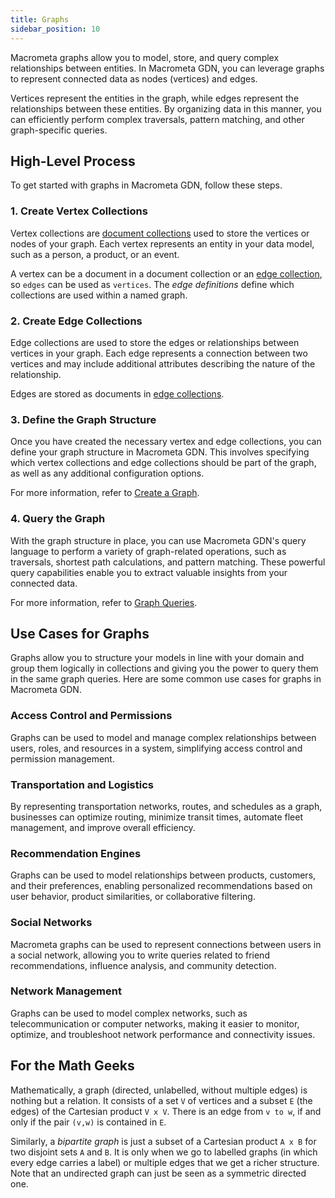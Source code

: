 ```yaml
---
title: Graphs
sidebar_position: 10
---
```


Macrometa graphs allow you to model, store, and query complex relationships between entities. In Macrometa GDN, you can leverage graphs to represent connected data as nodes (vertices) and edges.

Vertices represent the entities in the graph, while edges represent the relationships between these entities. By organizing data in this manner, you can efficiently perform complex traversals, pattern matching, and other graph-specific queries.

## High-Level Process

To get started with graphs in Macrometa GDN, follow these steps.

### 1. Create Vertex Collections

Vertex collections are [document collections](../collections/types-collections/documents/index.md) used to store the vertices or nodes of your graph. Each vertex represents an entity in your data model, such as a person, a product, or an event.

A vertex can be a document in a document collection or an [edge collection](../collections/graph-edge/), so `edges` can be used as `vertices`. The _edge definitions_ define which collections are used within a named graph.

### 2. Create Edge Collections

Edge collections are used to store the edges or relationships between vertices in your graph. Each edge represents a connection between two vertices and may include additional attributes describing the nature of the relationship.

Edges are stored as documents in [edge collections](graph-tasks/create-graph-edge-collection).

### 3. Define the Graph Structure

Once you have created the necessary vertex and edge collections, you can define your graph structure in Macrometa GDN. This involves specifying which vertex collections and edge collections should be part of the graph, as well as any additional configuration options.

For more information, refer to [Create a Graph](graph-tasks/create-graph).

### 4. Query the Graph

With the graph structure in place, you can use Macrometa GDN's query language to perform a variety of graph-related operations, such as traversals, shortest path calculations, and pattern matching. These powerful query capabilities enable you to extract valuable insights from your connected data.

For more information, refer to [Graph Queries](graph-queries/).

## Use Cases for Graphs

Graphs allow you to structure your models in line with your domain and group them logically in collections and giving you the power to query them in the same graph queries. Here are some common use cases for graphs in Macrometa GDN.

### Access Control and Permissions

Graphs can be used to model and manage complex relationships between users, roles, and resources in a system, simplifying access control and permission management.

### Transportation and Logistics

By representing transportation networks, routes, and schedules as a graph, businesses can optimize routing, minimize transit times, automate fleet management, and improve overall efficiency.

### Recommendation Engines

Graphs can be used to model relationships between products, customers, and their preferences, enabling personalized recommendations based on user behavior, product similarities, or collaborative filtering.

### Social Networks

Macrometa graphs can be used to represent connections between users in a social network, allowing you to write queries related to friend recommendations, influence analysis, and community detection.

### Network Management

Graphs can be used to model complex networks, such as telecommunication or computer networks, making it easier to monitor, optimize, and troubleshoot network performance and connectivity issues.

## For the Math Geeks

Mathematically, a graph (directed, unlabelled, without multiple edges) is nothing but a relation. It consists of a set `V` of vertices and a subset `E` (the edges) of the Cartesian product `V x V`. There is an edge from `v to w`, if and only if the pair `(v,w)` is contained in `E`.

Similarly, a _bipartite graph_ is just a subset of a Cartesian product `A x B` for two disjoint sets `A` and `B`. It is only when we go to labelled graphs (in which every edge carries a label) or multiple edges that we get a richer structure. Note that an undirected graph can just be seen as a symmetric directed one.
